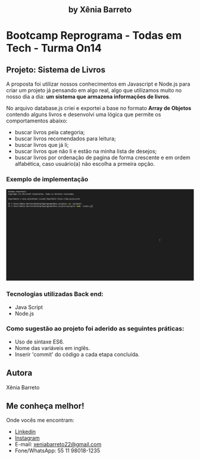 </h1>
<h2 align="center">
  <p align="center">by Xênia Barreto <p>
</h2>

# Bootcamp Reprograma - Todas em Tech - Turma On14



## Projeto: Sistema de Livros

A proposta foi utilizar nossos conhecimentos em Javascript e Node.js para criar um projeto já pensando em algo real, algo que utilizamos muito no nosso dia a dia: **um sistema que armazena informações de livros**. 

No arquivo database.js criei e exportei a base no formato **Array de Objetos** contendo alguns livros e desenvolvi uma lógica que permite os comportamentos abaixo:
  - buscar livros pela categoria; 
  - buscar livros recomendados para leitura;
  - buscar livros que já li;
  - buscar livros que não li e estão na minha lista de desejos;
  - buscar livros por ordenação de pagina de forma crescente e em ordem alfabética, caso usuário(a) não escolha a prmeira opção. 

 
### Exemplo de implementação



<img src="./img/projeto_books.gif" />



### Tecnologias utilizadas Back end: 


- Java Script
- Node.js

### Como sugestão ao projeto foi aderido as seguintes práticas: 


- Uso de sintaxe ES6.
- Nome das variáveis em inglês.
- Inserir 'commit' do código a cada etapa concluída.


##  Autora
  Xênia Barreto


##  Me conheça melhor! 
  Onde vocês me encontram:
  - [Linkedin](https://www.linkedin.com/in/x%C3%AAnia-barreto-020334209/)
  - [Instagram](https://www.instagram.com/xeniabarreto/)
  - E-mail: xeniabarreto22@gmail.com
  - Fone/WhatsApp: 55 11 98018-1235